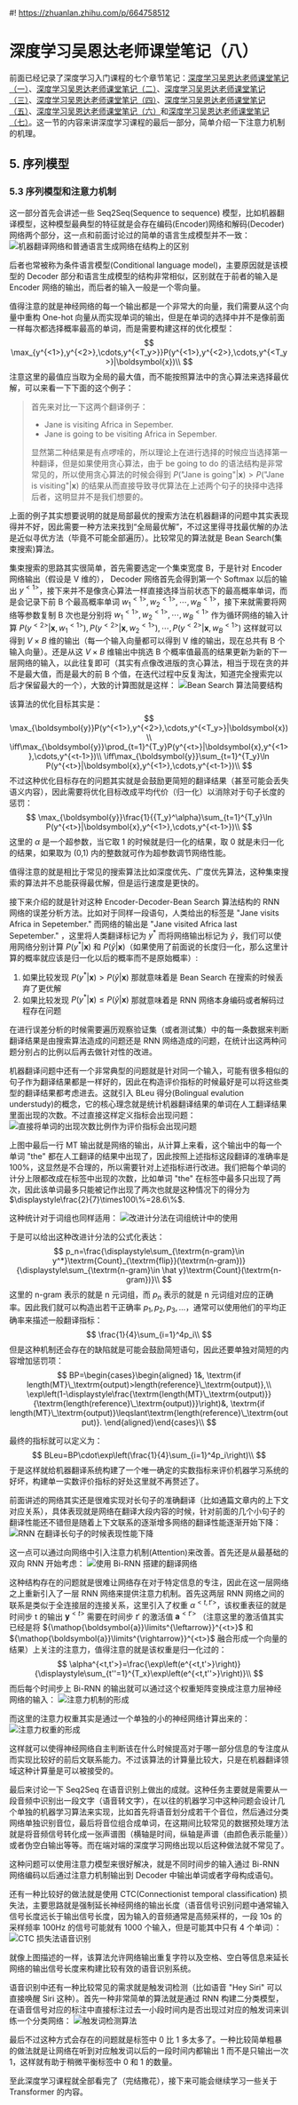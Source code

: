 #! https://zhuanlan.zhihu.com/p/664758512
# 深度学习吴恩达老师课堂笔记（八）

前面已经记录了深度学习入门课程的七个章节笔记：[深度学习吴恩达老师课堂笔记（一）](https://zhuanlan.zhihu.com/p/663532574)、[深度学习吴恩达老师课堂笔记（二）](https://zhuanlan.zhihu.com/p/663689302)、[深度学习吴恩达老师课堂笔记（三）](https://zhuanlan.zhihu.com/p/663867959)、[深度学习吴恩达老师课堂笔记（四）](https://zhuanlan.zhihu.com/p/663943549)、[深度学习吴恩达老师课堂笔记（五）](https://zhuanlan.zhihu.com/p/664178942)、[深度学习吴恩达老师课堂笔记（六）](https://zhuanlan.zhihu.com/p/664337449)和[深度学习吴恩达老师课堂笔记（七）](https://zhuanlan.zhihu.com/p/664603536)。这一节的内容来讲深度学习课程的最后一部分，简单介绍一下注意力机制的机理。

## 5. 序列模型

### 5.3 序列模型和注意力机制

这一部分首先会讲述一些 Seq2Seq(Sequence to sequence) 模型，比如机器翻译模型，这种模型最典型的特征就是会存在编码(Encoder)网络和解码(Decoder)网络两个部分，这一点和前面讨论过的简单的语言生成模型并不一致：
![机器翻译网络和普通语言生成网络在结构上的区别](https://pic4.zhimg.com/80/v2-b7f5c1815074452fe294c3940d9c641d.png)
<!-- ![机器翻译网络和普通语言生成网络在结构上的区别](../Pic/image-34.png) -->
后者也常被称为条件语言模型(Conditional language model)，主要原因就是该模型的 Decoder 部分和语言生成模型的结构非常相似，区别就在于前者的输入是 Encoder 网络的输出，而后者的输入一般是一个零向量。


值得注意的就是神经网络的每一个输出都是一个非常大的向量，我们需要从这个向量中重构 One-hot 向量从而实现单词的输出，但是在单词的选择中并不是像前面一样每次都选择概率最高的单词，而是需要构建这样的优化模型：
$$
\max_{y^{<1>},y^{<2>},\cdots,y^{<T_y>}}P(y^{<1>},y^{<2>},\cdots,y^{<T_y>}|\boldsymbol{x})\\
$$
注意这里的最值应当取为全局的最大值，而不能按照算法中的贪心算法来选择最优解，可以来看一下下面的这个例子：

> 首先来对比一下这两个翻译例子：
>
> - Jane is visiting Africa in Sepember.
> - Jane is going to be visiting Africa in Sepember.
>
> 显然第二种结果是有点啰嗦的，所以理论上在进行选择的时候应当选择第一种翻译，但是如果使用贪心算法，由于 be going to do 的语法结构是非常常见的，所以使用贪心算法的时候会得到 $P(\textrm{"Jane is going"}|\boldsymbol{x})>P(\textrm{"Jane is visiting"}|\boldsymbol{x})$ 的结果从而直接导致寻优算法在上述两个句子的抉择中选择后者，这明显并不是我们想要的。

上面的例子其实想要说明的就是局部最优的搜索方法在机器翻译的问题中其实表现得并不好，因此需要一种方法来找到“全局最优解”，不过这里得寻找最优解的办法是近似寻优方法（毕竟不可能全部遍历）。比较常见的算法就是 Bean Search(集束搜索)算法。


集束搜索的思路其实很简单，首先需要选定一个集束宽度 B，于是针对 Encoder 网络输出（假设是 V 维的）， Decoder 网络首先会得到第一个 Softmax 以后的输出 $y^{<1>}$，接下来并不是像贪心算法一样直接选择当前状态下的最高概率单词，而是会记录下前 B 个最高概率单词 $w_1^{<1>},w_2^{<1>},\cdots,w_B^{<1>}$，接下来就需要将网络等参数复制 B 次也是分别将 $w_1^{<1>},w_2^{<1>},\cdots,w_B^{<1>}$ 作为循环网络的输入计算 $P(y^{<2>}|\boldsymbol{x},w_1^{<1>}),P(y^{<2>}|\boldsymbol{x},w_2^{<1>}),\cdots,P(y^{<2>}|\boldsymbol{x},w_B^{<1>})$ 这样就可以得到 $V\times B$ 维的输出（每一个输入向量都可以得到 V 维的输出，现在总共有 B 个输入向量）。还是从这 $V\times B$ 维输出中挑选 B 个概率值最高的结果更新为新的下一层网络的输入，以此往复即可（其实有点像改进版的贪心算法，相当于现在贪的并不是最大值，而是最大的前 B 个值，在迭代过程中反复淘汰，知道完全搜索完以后才保留最大的一个），大致的计算图就是这样：
![Bean Search 算法简要结构](https://pic4.zhimg.com/80/v2-afcbd6f247c35775fc589be33ffa83ef.png)
<!-- ![Bean Search 算法简要结构](../Pic/image-35.png) -->
该算法的优化目标其实是：
$$
\max_{\boldsymbol{y}}P(y^{<1>},y^{<2>},\cdots,y^{<T_y>}|\boldsymbol{x})\\ \iff\max_{\boldsymbol{y}}\prod_{t=1}^{T_y}P(y^{<t>}|\boldsymbol{x},y^{<1>},\cdots,y^{<t-1>})\\ \iff\max_{\boldsymbol{y}}\sum_{t=1}^{T_y}\ln P(y^{<t>}|\boldsymbol{x},y^{<1>},\cdots,y^{<t-1>})\\
$$
不过这种优化目标存在的问题其实就是会鼓励更简短的翻译结果（甚至可能会丢失语义内容），因此需要将优化目标改成平均代价（归一化）以消除对于句子长度的惩罚：
$$
\max_{\boldsymbol{y}}\frac{1}{{T_y}^\alpha}\sum_{t=1}^{T_y}\ln P(y^{<t>}|\boldsymbol{x},y^{<1>},\cdots,y^{<t-1>})\\
$$
这里的 $\alpha$ 是一个超参数，当它取 1 的时候就是归一化的结果，取 0 就是未归一化的结果，如果取为 (0,1) 内的整数就可作为超参数调节网络性能。


值得注意的就是相比于常见的搜索算法比如深度优先、广度优先算法，这种集束搜索的算法并不总能获得最优解，但是运行速度是更快的。


接下来介绍的就是针对这种 Encoder-Decoder-Bean Search 算法结构的 RNN 网络的误差分析方法。比如对于同样一段语句，人类给出的标签是 "Jane visits Africa in Sepetember." 而网络的输出是 "Jane visited Africa last Sepetember." ，这里将人类翻译标记为 $y^*$ 而将网络输出标记为 $\hat y$，我们可以使用网络分别计算 $P(y^*|\boldsymbol{x})$ 和 $P(\hat y|\boldsymbol{x})$（如果使用了前面说的长度归一化，那么这里计算的概率就应该是归一化以后的概率而不是原始概率）:

1. 如果比较发现 $P(y^*|\boldsymbol{x})>P(\hat y|\boldsymbol{x})$ 那就意味着是 Bean Search 在搜索的时候丢弃了更优解
2. 如果比较发现 $P(y^*|\boldsymbol{x})\leqslant P(\hat y|\boldsymbol{x})$ 那就意味着是 RNN 网络本身编码或者解码过程存在问题

在进行误差分析的时候需要遍历观察验证集（或者测试集）中的每一条数据来判断翻译结果是由搜索算法造成的问题还是 RNN 网络造成的问题，在统计出这两种问题分别占的比例以后再去做针对性的改进。


机器翻译问题中还有一个非常典型的问题就是针对同一个输入，可能有很多相似的句子作为翻译结果都是一样好的，因此在构造评价指标的时候最好是可以将这些类型的翻译结果都考虑进去。这就引入 BLeu 得分(Bolingual evalution understudy)的概念，它的核心理念就是统计机器翻译结果的单词在人工翻译结果里面出现的次数。不过直接这样定义指标会出现问题：
![直接将单词的出现次数比例作为评价指标会出现问题](https://pic4.zhimg.com/80/v2-9d5aca04dc1f4b9cf8f32a0ad69f9d5d.png)
<!-- ![直接将单词的出现次数比例作为评价指标会出现问题](../Pic/image-36.png) -->
上图中最后一行 MT 输出就是网络的输出，从计算上来看，这个输出中的每一个单词 "the" 都在人工翻译的结果中出现了，因此按照上述指标这段翻译的准确率是 100%，这显然是不合理的，所以需要针对上述指标进行改进。我们把每个单词的计分上限都改成在标签中出现的次数，比如单词 "the" 在标签中最多只出现了两次，因此该单词最多只能被记作出现了两次也就是这种情况下的得分为 $\displaystyle\frac{2}{7}\times100\%=28.6\%$.


这种统计对于词组也同样适用：
![改进计分法在词组统计中的使用](https://pic4.zhimg.com/80/v2-ee030436d1bdb16d850f9603e8f8a1d8.png)
<!-- ![改进计分法在词组统计中的使用](../Pic/image-37.png) -->
于是可以给出这种改进计分法的公式化表达：
$$
p_n=\frac{\displaystyle\sum_{\textrm{n-gram}\in y^*}\textrm{Count}_{\textrm{flip}}(\textrm{n-gram})}{\displaystyle\sum_{\textrm{n-gram}\in \hat y}\textrm{Count}(\textrm{n-gram})}\\
$$
这里的 $\textrm{n-gram}$ 表示的就是 n 元词组，而 $p_n$ 表示的就是 n 元词组对应的正确率。因此我们就可以构造出若干正确率 $p_1,p_2,p_3,\dots$，通常可以使用他们的平均正确率来描述一般翻译指标：
$$
\frac{1}{4}\sum_{i=1}^4p_i\\
$$
但是这种机制还会存在的缺陷就是可能会鼓励简短语句，因此还要单独对简短的内容增加惩罚项：
$$
BP=\begin{cases}\begin{aligned}     1&,         \textrm{if length(MT}\_\textrm{output)>length(reference}\_\textrm{output)},\\     \exp\left(1-\displaystyle\frac{\textrm{length(MT}\_\textrm{output)}}{\textrm{length(reference}\_\textrm{output)}}\right)&,         \textrm{if length(MT}\_\textrm{output)}\leqslant\textrm{length(reference}\_\textrm{output)}. \end{aligned}\end{cases}\\
$$
<!-- $$
BP=\begin{cases}\begin{aligned}
    1&,
        \textrm{if length(MT\_output)>length(reference\_output)},\\
    \exp\left(1-\displaystyle\frac{\textrm{length(MT\_output)}}{\textrm{length(reference\_output)}}\right)&,
        \textrm{if length(MT\_output)}\leqslant\textrm{length(reference\_output)}.
\end{aligned}\end{cases}
$$ -->
最终的指标就可以定义为：
$$
BLeu=BP\cdot\exp\left(\frac{1}{4}\sum_{i=1}^4p_i\right)\\
$$
于是这样就给机器翻译系统构建了一个唯一确定的实数指标来评价机器学习系统的好坏，构建单一实数评价指标的好处这里就不再赘述了。


前面讲述的网络其实还是很难实现对长句子的准确翻译（比如通篇文章内的上下文对应关系），具体表现就是网络在翻译大段内容的时候，针对前面的几个小句子的翻译性能还不错但是随着上下文联系的逐渐增多网络的翻译性能逐渐开始下降：
![RNN 在翻译长句子的时候表现性能下降](https://pic4.zhimg.com/80/v2-bcb365370c73fb3d87c86d2c00c136ad.png)
<!-- ![RNN 在翻译长句子的时候表现性能下降](../Pic/image-38.png) -->
这一点可以通过向网络中引入注意力机制(Attention)来改善。首先还是从最基础的双向 RNN 开始考虑：
![使用 Bi-RNN 搭建的翻译网络](https://pic4.zhimg.com/80/v2-67b1f9826e1bd4c84188b4f23064abd5.png)
<!-- ![使用 Bi-RNN 搭建的翻译网络](../Pic/image-39.png) -->
这种结构存在的问题就是很难让网络存在对于特定信息的专注，因此在这一层网络之上重新引入了一层 RNN 网络来提供注意力机制。首先这两层 RNN 网络之间的联系是类似于全连接层的连接关系，这里引入了权重 $\alpha^{<t,t'>}$，该权重表征的就是时间步 t 的输出 $\boldsymbol{y}^{<t>}$ 需要在时间步 $t'$ 的激活值 $\boldsymbol{a}^{<t'>}$ （注意这里的激活值其实已经是将 ${\mathop{\boldsymbol{a}}\limits^{\leftarrow}}^{<t>}$ 和 ${\mathop{\boldsymbol{a}}\limits^{\rightarrow}}^{<t>}$ 融合形成一个向量的结果）上关注的注意力，值得注意的就是该权重是归一化过的：
$$
\alpha^{<t,t'>}=\frac{\exp\left(e^{<t,t'>}\right)}{\displaystyle\sum_{t''=1}^{T_x}\exp\left(e^{<t,t''>}\right)}\\
$$
而后每个时间步上 Bi-RNN 的输出就可以通过这个权重矩阵变换成注意力层神经网络的输入：
![注意力机制的形成](https://pic4.zhimg.com/80/v2-c843a7873517da82c1cfae64f7b7fc02.png)
<!-- ![注意力机制的形成](../Pic/image-40.png) -->
而这里的注意力权重其实是通过一个单独的小的神经网络计算出来的：
![注意力权重的形成](https://pic4.zhimg.com/80/v2-dc570003c1854f74fef647fdf21f307e.png)
<!-- ![注意力权重的形成](../Pic/image-41.png) -->
这样就可以使得神经网络自主判断该在什么时候提高对于哪一部分信息的专注度从而实现比较好的前后文联系能力。不过该算法的计算量比较大，只是在机器翻译领域这种计算量是可以被接受的。


最后来讨论一下 Seq2Seq 在语音识别上做出的成就。这种任务主要就是需要从一段音频中识别出一段文字（语音转文字），在以往的机器学习中这种问题会设计几个单独的机器学习算法来实现，比如首先将语音划分成若干个音位，然后通过分类网络单独识别音位，最后将音位组合成单词，在这期间比较常见的数据预处理方法就是将音频信号转化成一张声谱图（横轴是时间，纵轴是声谱（由颜色表示能量））或者伪空白输出等等。而在端对端的深度学习网络出现以后这种做法就不常见了。


这种问题可以使用注意力模型来很好解决，就是不同时间步的输入通过 Bi-RNN 网络编码以后通过注意力机制输出到 Decoder 中输出单词或者字母构成语句。


还有一种比较好的做法就是使用 CTC(Connectionist temporal classification) 损失法，主要思路就是强制延长神经网络的输出长度（语音信号识别问题中通常输入信号长度远长于输出信号长度，因为输入的音频通常是高频采样的，一段 10s 的采样频率 100Hz 的信号可能就有 1000 个输入，但是可能其中只有 4 个单词）：
![CTC 损失法语音识别](https://pic4.zhimg.com/80/v2-dc8fc771399b1e1e598cfced17b4d0de.png)
<!-- ![CTC 损失法语音识别](../Pic/image-42.png) -->
就像上图描述的一样，该算法允许网络输出重复字符以及空格、空白等信息来延长网络的输出信号长度来构建比较有效的语音识别系统。


语音识别中还有一种比较常见的需求就是触发词检测（比如语音 "Hey Siri" 可以直接唤醒 Siri 这种）。首先一种非常简单的算法就是通过 RNN 构建二分类模型，在语音信号对应的标注中直接标注过去一小段时间内是否出现过对应的触发词来训练一个分类网络：
![触发词检测算法](https://pic4.zhimg.com/80/v2-a8871affb4ee038b594e866e0f8e363e.png)
<!-- ![触发词检测算法](../Pic/image-43.png) -->
最后不过这种方式会存在的问题就是标签中 0 比 1 多太多了。一种比较简单粗暴的做法就是让网络在听到对应触发词以后的一段时间内都输出 1 而不是只输出一次 1，这样就有助于稍微平衡标签中 0 和 1 的数量。

至此深度学习课程就全部看完了（完结撒花），接下来可能会继续学习一些关于 Transformer 的内容。
